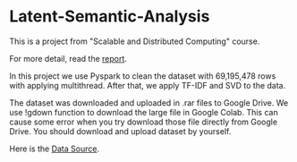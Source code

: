 # Latent-Semantic-Analysis
This is a project from "Scalable and Distributed Computing" course.


For more detail, read the [report](https://github.com/lephanthutra/Latent-Semantic-Analysis/blob/main/Report%20.pdf).

In this project we use Pyspark to clean the dataset with 69,195,478 rows with applying multithread. After that, we apply TF-IDF and SVD to the data.

The dataset was downloaded and uploaded in .rar files to Google Drive.  We use !gdown function to download the large file in Google Colab.
This can cause some error when you try download those file directly from Google Drive. You should download and upload dataset by yourself.


Here is the [Data Source](https://dataverse.harvard.edu/dataset.xhtml;jsessionid=249813e9249f73ffb535aae5dc2b?persistentId=doi%3A10.7910%2FDVN%2FLXQXAO&version=&q=&fileTypeGroupFacet=%22Archive%22&fileTag=&fileSortField=size&fileSortOrder=).



